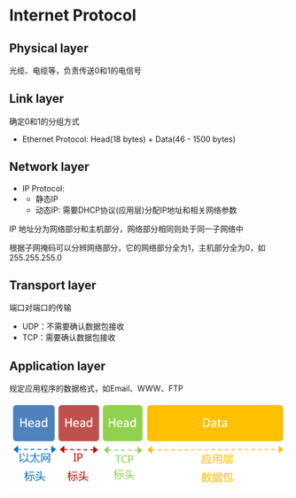 # Internet Protocol

## Physical layer

光缆、电缆等，负责传送0和1的电信号

## Link layer

确定0和1的分组方式

* Ethernet Protocol: Head\(18 bytes\) + Data\(46 - 1500 bytes\)

## Network layer

* IP Protocol:
* * 静态IP
  * 动态IP: 需要DHCP协议\(应用层\)分配IP地址和相关网络参数

IP 地址分为网络部分和主机部分，网络部分相同则处于同一子网络中

根据子网掩码可以分辨网络部分，它的网络部分全为1，主机部分全为0，如255.255.255.0



## Transport layer

端口对端口的传输

* UDP：不需要确认数据包接收
* TCP：需要确认数据包接收

## Application layer

规定应用程序的数据格式，如Email、WWW、FTP

![](.gitbook/assets/image.png)

